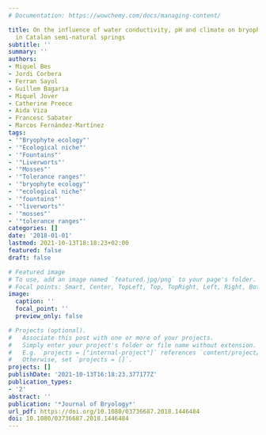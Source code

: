 ```yaml
---
# Documentation: https://wowchemy.com/docs/managing-content/

title: On the influence of water conductivity, pH and climate on bryophyte assemblages
  in Catalan semi-natural springs
subtitle: ''
summary: ''
authors:
- Miquel Bes
- Jordi Corbera
- Ferran Sayol
- Guillem Bagaria
- Miquel Jover
- Catherine Preece
- Aida Viza
- Francesc Sabater
- Marcos Fernández-Martínez
tags:
- '"Bryophyte ecology"'
- '"Ecological niche"'
- '"Fountains"'
- '"Liverworts"'
- '"Mosses"'
- '"Tolerance ranges"'
- '"bryophyte ecology"'
- '"ecological niche"'
- '"fountains"'
- '"liverworts"'
- '"mosses"'
- '"tolerance ranges"'
categories: []
date: '2018-01-01'
lastmod: 2021-10-13T18:18:23+02:00
featured: false
draft: false

# Featured image
# To use, add an image named `featured.jpg/png` to your page's folder.
# Focal points: Smart, Center, TopLeft, Top, TopRight, Left, Right, BottomLeft, Bottom, BottomRight.
image:
  caption: ''
  focal_point: ''
  preview_only: false

# Projects (optional).
#   Associate this post with one or more of your projects.
#   Simply enter your project's folder or file name without extension.
#   E.g. `projects = ["internal-project"]` references `content/project/deep-learning/index.md`.
#   Otherwise, set `projects = []`.
projects: []
publishDate: '2021-10-13T16:18:23.377177Z'
publication_types:
- '2'
abstract: ''
publication: '*Journal of Bryology*'
url_pdf: https://doi.org/10.1080/03736687.2018.1446484
doi: 10.1080/03736687.2018.1446484
---
```

